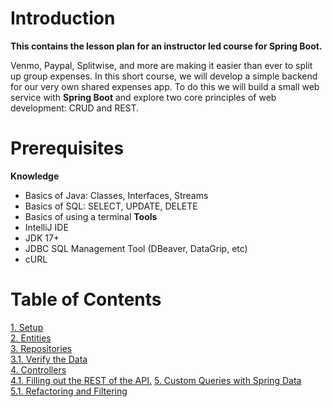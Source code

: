 # Introduction
**This contains the lesson plan for an instructor led course for Spring Boot.**

Venmo, Paypal, Splitwise, and more are making it easier than ever to split up group expenses. 
In this short course, we will develop a simple backend for our very own shared expenses app.
To do this we will build a small web service with **Spring Boot** and explore two core principles of web development: CRUD and REST.

# Prerequisites
**Knowledge**
* Basics of Java: Classes, Interfaces, Streams
* Basics of SQL: SELECT, UPDATE, DELETE
* Basics of using a terminal
**Tools**
* IntelliJ IDE
* JDK 17+
* JDBC SQL Management Tool (DBeaver, DataGrip, etc)
* cURL

# Table of Contents
[1. Setup](lesson-plan/demonstrations/1-setup.md)  
[2. Entities](lesson-plan/demonstrations/2-entities.md)  
[3. Repositories](lesson-plan/demonstrations/3-repositories.md)  
[3.1. Verify the Data](lesson-plan/activies/3-1-sql.md)  
[4. Controllers](lesson-plan/demonstrations/4-controllers.md)  
[4.1. Filling out the REST of the API.](lesson-plan/activies/4-1-rest.md)
[5. Custom Queries with Spring Data](lesson-plan/demonstrations/5-queries.md)  
[5.1. Refactoring and Filtering](lesson-plan/activies/5-1-refactoring-and-filtering.md) 